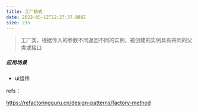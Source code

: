 ```yaml
---
title: 工厂模式
date: 2022-05-12T12:27:37.888Z
size: 215
---
```

> 工厂类，根据传入的参数不同返回不同的实例，被创建的实例具有共同的父类或接口

##### 应用场景

- ui组件



refs：

https://refactoringguru.cn/design-patterns/factory-method
